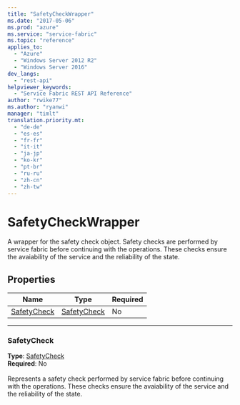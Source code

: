 ```yaml
---
title: "SafetyCheckWrapper"
ms.date: "2017-05-06"
ms.prod: "azure"
ms.service: "service-fabric"
ms.topic: "reference"
applies_to: 
  - "Azure"
  - "Windows Server 2012 R2"
  - "Windows Server 2016"
dev_langs: 
  - "rest-api"
helpviewer_keywords: 
  - "Service Fabric REST API Reference"
author: "rwike77"
ms.author: "ryanwi"
manager: "timlt"
translation.priority.mt: 
  - "de-de"
  - "es-es"
  - "fr-fr"
  - "it-it"
  - "ja-jp"
  - "ko-kr"
  - "pt-br"
  - "ru-ru"
  - "zh-cn"
  - "zh-tw"
---
```

# SafetyCheckWrapper

A wrapper for the safety check object. Safety checks are performed by service fabric before continuing with the operations. These checks ensure the avaiability of the service and the reliability of the state.

## Properties
| Name | Type | Required |
| --- | --- | --- |
| [SafetyCheck](#safetycheck) | [SafetyCheck](sfclient-model-safetycheck.md) | No |

____
### SafetyCheck
__Type__: [SafetyCheck](sfclient-model-safetycheck.md) <br/>
__Required__: No<br/>
<br/>
Represents a safety check performed by service fabric before continuing with the operations. These checks ensure the avaiability of the service and the reliability of the state.
